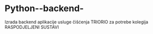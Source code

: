 ﻿# Python--backend-
Izrada backend aplikacije usluge čišćenja TRIORIO za potrebe kolegija RASPODJELJENI SUSTAVI
